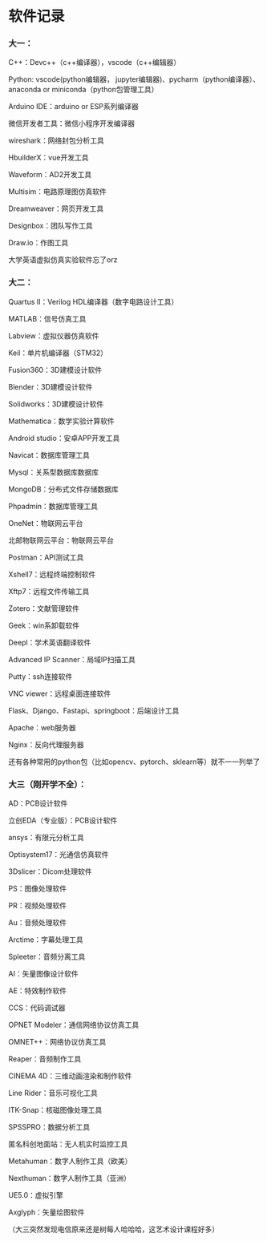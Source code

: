 # 软件记录
### 大一：
C++：Devc++（c++编译器），vscode（c++编辑器）

Python: vscode(python编辑器，
jupyter编辑器)、pycharm（python编译器）、anaconda or miniconda（python包管理工具）

Arduino IDE：arduino or ESP系列编译器

微信开发者工具：微信小程序开发编译器

wireshark：网络封包分析工具

HbuilderX：vue开发工具

Waveform：AD2开发工具

Multisim：电路原理图仿真软件

Dreamweaver：网页开发工具

Designbox：团队写作工具

Draw.io：作图工具

大学英语虚拟仿真实验软件忘了orz

### 大二：
Quartus II：Verilog HDL编译器（数字电路设计工具）

MATLAB：信号仿真工具

Labview：虚拟仪器仿真软件

Keil：单片机编译器（STM32）

Fusion360：3D建模设计软件

Blender：3D建模设计软件

Solidworks：3D建模设计软件

Mathematica：数学实验计算软件

Android studio：安卓APP开发工具

Navicat：数据库管理工具

Mysql：关系型数据库数据库

MongoDB：分布式文件存储数据库

Phpadmin：数据库管理工具

OneNet：物联网云平台

北邮物联网云平台：物联网云平台

Postman：API测试工具

Xshell7：远程终端控制软件

Xftp7：远程文件传输工具

Zotero：文献管理软件

Geek：win系卸载软件

Deepl：学术英语翻译软件

Advanced IP Scanner：局域IP扫描工具

Putty：ssh连接软件

VNC viewer：远程桌面连接软件

Flask、Django、Fastapi、springboot：后端设计工具

Apache：web服务器

Nginx：反向代理服务器

还有各种常用的python包（比如opencv、pytorch、sklearn等）就不一一列举了
### 大三（刚开学不全）：
AD：PCB设计软件

立创EDA（专业版）：PCB设计软件

ansys：有限元分析工具

Optisystem17：光通信仿真软件

3Dslicer：Dicom处理软件

PS：图像处理软件

PR：视频处理软件

Au：音频处理软件

Arctime：字幕处理工具

Spleeter：音频分离工具

AI：矢量图像设计软件

AE：特效制作软件

CCS：代码调试器

OPNET Modeler：通信网络协议仿真工具

OMNET++：网络协议仿真工具

Reaper：音频制作工具

CINEMA 4D：三维动画渲染和制作软件

Line Rider：音乐可视化工具

ITK-Snap：核磁图像处理工具

SPSSPRO：数据分析工具

匿名科创地面站：无人机实时监控工具

Metahuman：数字人制作工具（欧美）

Nexthuman：数字人制作工具（亚洲）

UE5.0：虚拟引擎

Axglyph：矢量绘图软件

（大三突然发现电信原来还是树莓人哈哈哈，这艺术设计课程好多）
